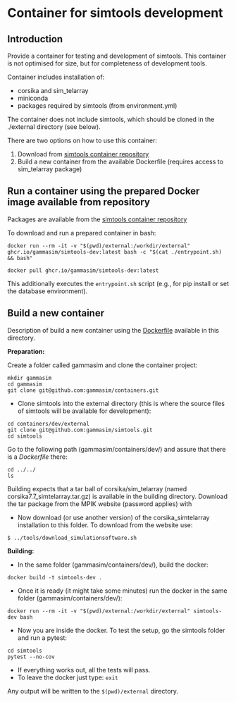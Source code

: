 # Container for simtools development

## Introduction

Provide a container for testing and development of simtools. This container is not optimised for size, but for completeness of development tools.

Container includes installation of:

- corsika and sim\_telarray
- miniconda
- packages required by simtools (from environment.yml)

The container does not include simtools, which should be cloned in the ./external directory (see below).

There are two options on how to use this container:

1. Download from [simtools container repository](https://github.com/gammasim/containers/pkgs/container/simtools-dev)
2. Build a new container from the available Dockerfile (requires access to sim\_telarray package)

## Run a container using the prepared Docker image available from repository

Packages are available from the [simtools container repository](https://github.com/gammasim/containers/pkgs/container/simtools-dev)

To download and run a prepared container in bash:

```
docker run --rm -it -v "$(pwd)/external:/workdir/external" ghcr.io/gammasim/simtools-dev:latest bash -c "$(cat ./entrypoint.sh) && bash"
```

```
docker pull ghcr.io/gammasim/simtools-dev:latest
```

This additionally executes the `entrypoint.sh` script (e.g., for pip install or set the database environment).

## Build a new container

Description of build a new container using the [Dockerfile](Dockerfile) available in this directory.

**Preparation:**

Create a folder called gammasim and clone the container project:
```
mkdir gammasim
cd gammasim
git clone git@github.com:gammasim/containers.git
```
- Clone simtools into the external directory (this is where the source files of simtools will be available for development):
```
cd containers/dev/external
git clone git@github.com:gammasim/simtools.git
cd simtools
```
Go to the following path (gammasim/containers/dev/) and assure that there is a *Dockerfile* there:
```
cd ../../
ls
```

Building expects that a tar ball of corsika/sim\_telarray (named corsika7.7\_simtelarray.tar.gz) is available in the building directory.
Download the tar package from the MPIK website (password applies) with
- Now download (or use another version) of the corsika_simtelarray installation to this folder. To download from the website use:

```
$ ../tools/download_simulationsoftware.sh
```

**Building:**

- In the same folder (gammasim/containers/dev/), build the docker:
```
docker build -t simtools-dev .
```

- Once it is ready (it might take some minutes) run the docker in the same folder (gammasim/containers/dev/):
```
docker run --rm -it -v "$(pwd)/external:/workdir/external" simtools-dev bash
```
- Now you are inside the docker. To test the setup, go the simtools folder and run a pytest:
```
cd simtools
pytest --no-cov
```
- If everything works out, all the tests will pass.
- To leave the docker just type: `exit`

Any output will be written to the `$(pwd)/external` directory.
